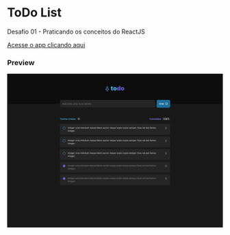 # ToDo List

<p>
    Desafio 01 - Praticando os conceitos do ReactJS
</p>

<a href="https://dayane-todolist.netlify.app/" target="_blank">Acesse o app clicando aqui</a>

### Preview

<img width="600px" src="./src/assets/TodoCapa.png" alt=""/>
